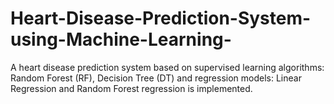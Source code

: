 # Heart-Disease-Prediction-System-using-Machine-Learning-
A heart disease prediction system based on supervised learning algorithms: Random Forest (RF), Decision Tree (DT) and regression models: Linear Regression and Random Forest regression is implemented.
